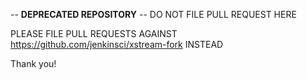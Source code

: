 -- **DEPRECATED REPOSITORY** -- DO NOT FILE PULL REQUEST HERE

PLEASE FILE PULL REQUESTS AGAINST https://github.com/jenkinsci/xstream-fork INSTEAD

Thank you!
